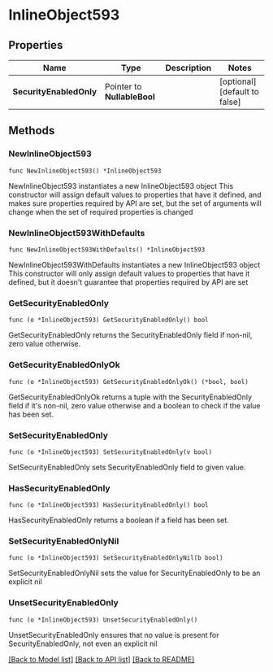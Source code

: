 # InlineObject593

## Properties

Name | Type | Description | Notes
------------ | ------------- | ------------- | -------------
**SecurityEnabledOnly** | Pointer to **NullableBool** |  | [optional] [default to false]

## Methods

### NewInlineObject593

`func NewInlineObject593() *InlineObject593`

NewInlineObject593 instantiates a new InlineObject593 object
This constructor will assign default values to properties that have it defined,
and makes sure properties required by API are set, but the set of arguments
will change when the set of required properties is changed

### NewInlineObject593WithDefaults

`func NewInlineObject593WithDefaults() *InlineObject593`

NewInlineObject593WithDefaults instantiates a new InlineObject593 object
This constructor will only assign default values to properties that have it defined,
but it doesn't guarantee that properties required by API are set

### GetSecurityEnabledOnly

`func (o *InlineObject593) GetSecurityEnabledOnly() bool`

GetSecurityEnabledOnly returns the SecurityEnabledOnly field if non-nil, zero value otherwise.

### GetSecurityEnabledOnlyOk

`func (o *InlineObject593) GetSecurityEnabledOnlyOk() (*bool, bool)`

GetSecurityEnabledOnlyOk returns a tuple with the SecurityEnabledOnly field if it's non-nil, zero value otherwise
and a boolean to check if the value has been set.

### SetSecurityEnabledOnly

`func (o *InlineObject593) SetSecurityEnabledOnly(v bool)`

SetSecurityEnabledOnly sets SecurityEnabledOnly field to given value.

### HasSecurityEnabledOnly

`func (o *InlineObject593) HasSecurityEnabledOnly() bool`

HasSecurityEnabledOnly returns a boolean if a field has been set.

### SetSecurityEnabledOnlyNil

`func (o *InlineObject593) SetSecurityEnabledOnlyNil(b bool)`

 SetSecurityEnabledOnlyNil sets the value for SecurityEnabledOnly to be an explicit nil

### UnsetSecurityEnabledOnly
`func (o *InlineObject593) UnsetSecurityEnabledOnly()`

UnsetSecurityEnabledOnly ensures that no value is present for SecurityEnabledOnly, not even an explicit nil

[[Back to Model list]](../README.md#documentation-for-models) [[Back to API list]](../README.md#documentation-for-api-endpoints) [[Back to README]](../README.md)


